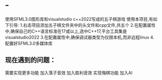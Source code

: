 # -
使用SFML3.0图形库和visualstudio c++2022写成的五子棋游戏
  使用本项目,有如下引导:
  1.右击项目添加五子棋文件夹中的头文件和cpp文件,共五个
  2.在配置属性中,确保自己的C++语言标准在17或以上,选中C++17,平台工具集是visualstudio2022
  3.在配置属性中,确保调试器类型为仅限本机,而非远程linux
  4.配置好SFML3.0多媒体库
  ## 现在遇到的问题：

  需要实现更多功能
加入落子音效
加入胜利音效
实现悔棋功能
加入AI
